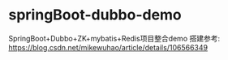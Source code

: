 # springBoot-dubbo-demo
SpringBoot+Dubbo+ZK+mybatis+Redis项目整合demo
搭建参考: https://blog.csdn.net/mikewuhao/article/details/106566349
